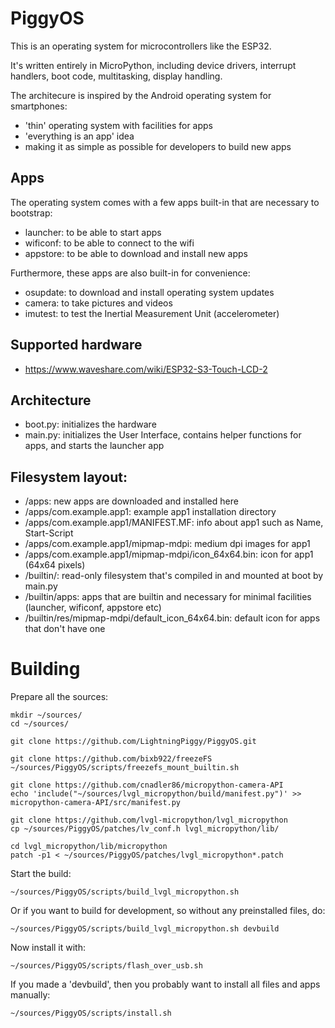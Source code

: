 PiggyOS
=======

This is an operating system for microcontrollers like the ESP32.

It's written entirely in MicroPython, including device drivers, interrupt handlers, boot code, multitasking, display handling.

The architecure is inspired by the Android operating system for smartphones:
- 'thin' operating system with facilities for apps
- 'everything is an app' idea
- making it as simple as possible for developers to build new apps

## Apps

The operating system comes with a few apps built-in that are necessary to bootstrap:
- launcher: to be able to start apps
- wificonf: to be able to connect to the wifi
- appstore: to be able to download and install new apps

Furthermore, these apps are also built-in for convenience:
- osupdate: to download and install operating system updates
- camera: to take pictures and videos
- imutest: to test the Inertial Measurement Unit (accelerometer)

## Supported hardware

- https://www.waveshare.com/wiki/ESP32-S3-Touch-LCD-2 

## Architecture

- boot.py: initializes the hardware
- main.py: initializes the User Interface, contains helper functions for apps, and starts the launcher app

## Filesystem layout:

- /apps: new apps are downloaded and installed here
- /apps/com.example.app1: example app1 installation directory
- /apps/com.example.app1/MANIFEST.MF: info about app1 such as Name, Start-Script
- /apps/com.example.app1/mipmap-mdpi: medium dpi images for app1
- /apps/com.example.app1/mipmap-mdpi/icon_64x64.bin: icon for app1 (64x64 pixels)
- /builtin/: read-only filesystem that's compiled in and mounted at boot by main.py
- /builtin/apps: apps that are builtin and necessary for minimal facilities (launcher, wificonf, appstore etc)
- /builtin/res/mipmap-mdpi/default_icon_64x64.bin: default icon for apps that don't have one

# Building

Prepare all the sources:

```
mkdir ~/sources/
cd ~/sources/

git clone https://github.com/LightningPiggy/PiggyOS.git

git clone https://github.com/bixb922/freezeFS
~/sources/PiggyOS/scripts/freezefs_mount_builtin.sh

git clone https://github.com/cnadler86/micropython-camera-API
echo 'include("~/sources/lvgl_micropython/build/manifest.py")' >> micropython-camera-API/src/manifest.py

git clone https://github.com/lvgl-micropython/lvgl_micropython
cp ~/sources/PiggyOS/patches/lv_conf.h lvgl_micropython/lib/

cd lvgl_micropython/lib/micropython
patch -p1 < ~/sources/PiggyOS/patches/lvgl_micropython*.patch
```

Start the build:

```
~/sources/PiggyOS/scripts/build_lvgl_micropython.sh
```

Or if you want to build for development, so without any preinstalled files, do:

```
~/sources/PiggyOS/scripts/build_lvgl_micropython.sh devbuild
```

Now install it with:

```
~/sources/PiggyOS/scripts/flash_over_usb.sh
```

If you made a 'devbuild', then you probably want to install all files and apps manually:

```
~/sources/PiggyOS/scripts/install.sh
```



